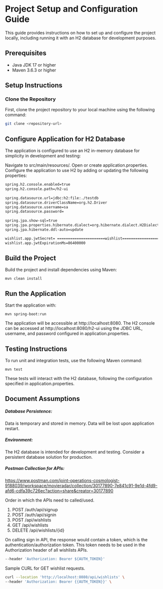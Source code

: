 # Project Setup and Configuration Guide

This guide provides instructions on how to set up and configure the project locally, including running it with an H2 database for development purposes.

## Prerequisites

- Java JDK 17 or higher
- Maven 3.6.3 or higher

## Setup Instructions

### Clone the Repository

First, clone the project repository to your local machine using the following command:

```bash
git clone <repository-url>
```

## Configure Application for H2 Database
The application is configured to use an H2 in-memory database for simplicity in development and testing:

Navigate to src/main/resources/.
Open or create application.properties.
Configure the application to use H2 by adding or updating the following properties:

```bash
spring.h2.console.enabled=true
spring.h2.console.path=/h2-ui
 
spring.datasource.url=jdbc:h2:file:./testdb
spring.datasource.driverClassName=org.h2.Driver
spring.datasource.username=sa
spring.datasource.password=
 
spring.jpa.show-sql=true
spring.jpa.properties.hibernate.dialect=org.hibernate.dialect.H2Dialect
spring.jpa.hibernate.ddl-auto=update

wishlist.app.jwtSecret= ======================wishlist===========================
wishlist.app.jwtExpirationMs=86400000
```

## Build the Project
Build the project and install dependencies using Maven:
```agsl
mvn clean install
```

## Run the Application
Start the application with:
```agsl
mvn spring-boot:run
```

The application will be accessible at http://localhost:8080. 
The H2 console can be accessed at http://localhost:8080/h2-ui 
using the JDBC URL, username, and password configured in application.properties.


## Testing Instructions
To run unit and integration tests, use the following Maven command:
```agsl
mvn test
```
These tests will interact with the H2 database, following the configuration specified in application.properties.

## Document Assumptions
##### Database Persistence:
Data is temporary and stored in memory. Data will be lost upon application restart.
##### Environment: 
The H2 database is intended for development and testing. Consider a persistent database solution for production.

##### Postman Collection for APIs:
https://www.postman.com/joint-operations-cosmologist-9188039/workspace/movieradar/collection/30177890-7e841c91-9e1d-4fd9-afd6-cdfa39c726ec?action=share&creator=30177890

Order in which the APIs need to called/used.

1. POST  /auth/api/signup
2. POST  /auth/api/signin
3. POST  /api/wishlists
4. GET   /api/wishlists
5. DELETE /api/wishlists/{id}


On calling sign in API, the response would contain a token, which is the authentication/authorization token.
This token needs to be used in the Authorization header of all wishlists APIs.

```bash
--header 'Authorization: Bearer ${AUTH_TOKEN}'
```

Sample CURL for GET wishlist requests.

```bash
curl --location 'http://localhost:8080/api/wishlists' \
--header 'Authorization: Bearer {{AUTH_TOKEN}}' \
```